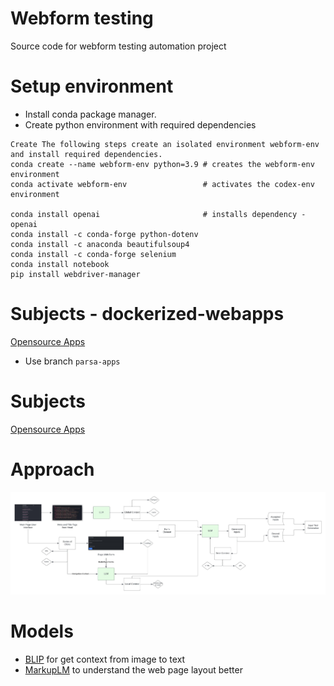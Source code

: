 # Webform testing
Source code for webform testing automation project

# Setup environment
- Install conda package manager.
- Create python environment with required dependencies

```
Create The following steps create an isolated environment webform-env and install required dependencies.
conda create --name webform-env python=3.9 # creates the webform-env environment
conda activate webform-env                 # activates the codex-env environment

conda install openai                       # installs dependency - openai
conda install -c conda-forge python-dotenv
conda install -c anaconda beautifulsoup4
conda install -c conda-forge selenium
conda install notebook
pip install webdriver-manager
```

# Subjects - dockerized-webapps
[Opensource Apps](https://github.com/parsaalian/dockerized-webapps/tree/parsa-apps)
- Use branch `parsa-apps`

# Subjects
[Opensource Apps](https://github.com/unicodeveloper/awesome-opensource-apps)

# Approach
![Fine-grained context selection](./images/method-flow.jpeg)

# Models
- [BLIP](https://huggingface.co/docs/transformers/main/model_doc/blip) for get context from image to text 
- [MarkupLM](https://github.com/microsoft/unilm/tree/master/markuplm) to understand the web page layout better
